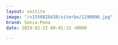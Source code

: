 ```yaml
---
layout: vestito
image: "/v1550828438/viterbo/1190096.jpg"
brand: Sonia-Pena
date: 2019-02-22 09:41:13 +0000

---
```

